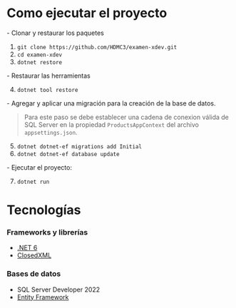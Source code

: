 # Como ejecutar el proyecto

\- Clonar y restaurar los paquetes

1. `git clone https://github.com/HDMC3/examen-xdev.git`
2. `cd examen-xdev`
3. `dotnet restore`

\- Restaurar las herramientas

4. `dotnet tool restore`

\- Agregar y aplicar una migración para la creación de la base de datos.

> Para este paso se debe establecer una cadena de conexion válida de SQL Server en la propiedad `ProductsAppContext` del archivo `appsettings.json`. 

5. `dotnet dotnet-ef migrations add Initial`
6. `dotnet dotnet-ef database update`

\- Ejecutar el proyecto:

7. `dotnet run`


# Tecnologías

### Frameworks y librerías

- [.NET 6](https://docs.microsoft.com/es-mx/dotnet/fundamentals/)
- [ClosedXML](https://github.com/ClosedXML/ClosedXML)

### Bases de datos

- SQL Server Developer 2022
- [Entity Framework](https://learn.microsoft.com/es-mx/ef/core/)
